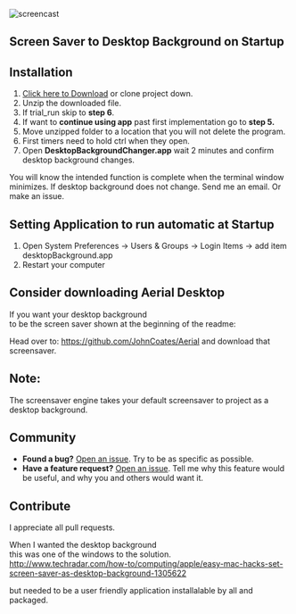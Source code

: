 ![screencast](https://cloud.githubusercontent.com/assets/499192/10754100/c0e1cc4c-7c95-11e5-9d3b-842d3acc2fd5.gif)

## Screen Saver to Desktop Background on Startup

## Installation

1. [Click here to Download](https://github.com/MichaelDimmitt/ScreenSaver_to_DesktopBackground_mac/archive/v2.1.zip) or clone project down.
2. Unzip the downloaded file.
3. If trial_run skip to <b>step 6</b>.
4. If want to <b>continue using app</b> past first implementation go to <b>step 5.</b>
5. Move unzipped folder  to a location that you will not delete the program.
6. First timers need to hold ctrl when they open.
7. Open **DesktopBackgroundChanger.app** wait 2 minutes and confirm desktop background changes.

You will know the intended function is complete when the terminal window minimizes.
If desktop background does not change. Send me an email. Or make an issue.


## Setting Application to run automatic at Startup

1. Open System Preferences -> Users & Groups -> Login Items -> add item desktopBackground.app
2. Restart your computer

## Consider downloading Aerial Desktop

If you want your desktop background<br>
to be the screen saver shown at the beginning of the readme:


Head over to: https://github.com/JohnCoates/Aerial and download that screensaver.<br>

## Note:

The screensaver engine takes your default screensaver to project as a desktop background.<br>

## Community
- **Found a bug?** [Open an issue](https://github.com/MichaelDimmitt/ScreenSaver_to_DesktopBackground_mac/issues/new). Try to be as specific as possible.
- **Have a feature request?** [Open an issue](https://github.com/MichaelDimmitt/ScreenSaver_to_DesktopBackground_mac/issues/new). Tell me why this feature would be useful, and why you and others would want it.

## Contribute
I appreciate all pull requests.

When I wanted the desktop background <br>
this was one of the windows to the solution.<br>
http://www.techradar.com/how-to/computing/apple/easy-mac-hacks-set-screen-saver-as-desktop-background-1305622


but needed to be a user friendly application installalable by all and packaged.

